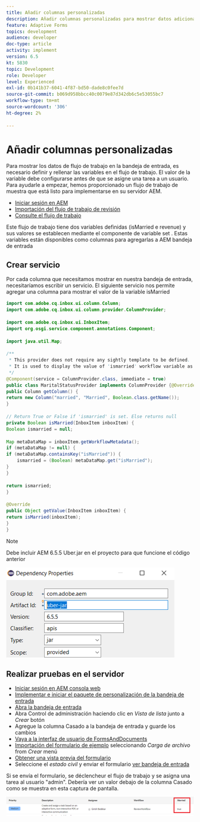 ```yaml
---
title: Añadir columnas personalizadas
description: Añadir columnas personalizadas para mostrar datos adicionales del flujo de trabajo
feature: Adaptive Forms
topics: development
audience: developer
doc-type: article
activity: implement
version: 6.5
kt: 5830
topic: Development
role: Developer
level: Experienced
exl-id: 0b141b37-6041-4f87-bd50-dade8c0fee7d
source-git-commit: b069d958bbcc40c0079e87d342db6c5e53055bc7
workflow-type: tm+mt
source-wordcount: '306'
ht-degree: 2%

---
```


# Añadir columnas personalizadas

Para mostrar los datos de flujo de trabajo en la bandeja de entrada, es necesario definir y rellenar las variables en el flujo de trabajo. El valor de la variable debe configurarse antes de que se asigne una tarea a un usuario. Para ayudarle a empezar, hemos proporcionado un flujo de trabajo de muestra que está listo para implementarse en su servidor AEM.

* [Iniciar sesión en AEM](http://localhost:4502/crx/de/index.jsp)
* [Importación del flujo de trabajo de revisión](assets/review-workflow.zip)
* [Consulte el flujo de trabajo](http://localhost:4502/editor.html/conf/global/settings/workflow/models/reviewworkflow.html)

Este flujo de trabajo tiene dos variables definidas (isMarried e revenue) y sus valores se establecen mediante el componente de variable set . Estas variables están disponibles como columnas para agregarlas a AEM bandeja de entrada

## Crear servicio

Por cada columna que necesitamos mostrar en nuestra bandeja de entrada, necesitaríamos escribir un servicio. El siguiente servicio nos permite agregar una columna para mostrar el valor de la variable isMarried

```java
import com.adobe.cq.inbox.ui.column.Column;
import com.adobe.cq.inbox.ui.column.provider.ColumnProvider;

import com.adobe.cq.inbox.ui.InboxItem;
import org.osgi.service.component.annotations.Component;

import java.util.Map;

/**
 * This provider does not require any sightly template to be defined.
 * It is used to display the value of 'ismarried' workflow variable as a column in inbox
 */
@Component(service = ColumnProvider.class, immediate = true)
public class MaritalStatusProvider implements ColumnProvider {@Override
public Column getColumn() {
return new Column("married", "Married", Boolean.class.getName());
}

// Return True or False if 'ismarried' is set. Else returns null
private Boolean isMarried(InboxItem inboxItem) {
Boolean ismarried = null;

Map metaDataMap = inboxItem.getWorkflowMetadata();
if (metaDataMap != null) {
if (metaDataMap.containsKey("isMarried")) {
    ismarried = (Boolean) metaDataMap.get("isMarried");
}
}

return ismarried;
}

@Override
public Object getValue(InboxItem inboxItem) {
return isMarried(inboxItem);
}
}
```

>[!NOTE]
>
>Debe incluir AEM 6.5.5 Uber.jar en el proyecto para que funcione el código anterior

![uber-jar](assets/uber-jar.PNG)

## Realizar pruebas en el servidor

* [Iniciar sesión en AEM consola web](http://localhost:4502/system/console/bundles)
* [Implementar e iniciar el paquete de personalización de la bandeja de entrada](assets/inboxcustomization.inboxcustomization.core-1.0-SNAPSHOT.jar)
* [Abra la bandeja de entrada](http://localhost:4502/aem/inbox)
* Abra Control de administración haciendo clic en _Vista de lista_ junto a _Crear_ botón
* Agregue la columna Casado a la bandeja de entrada y guarde los cambios
* [Vaya a la interfaz de usuario de FormsAndDocuments](http://localhost:4502/aem/forms.html/content/dam/formsanddocuments)
* [Importación del formulario de ejemplo](assets/snap-form.zip) seleccionando _Carga de archivo_ from _Crear_ menú
* [Obtener una vista previa del formulario](http://localhost:4502/content/dam/formsanddocuments/snapform/jcr:content?wcmmode=disabled)
* Seleccione el _estado civil_ y enviar el formulario
   [ver bandeja de entrada](http://localhost:4502/aem/inbox)

Si se envía el formulario, se déclencheur el flujo de trabajo y se asigna una tarea al usuario &quot;admin&quot;. Debería ver un valor debajo de la columna Casado como se muestra en esta captura de pantalla.

![mary-column](assets/married-column.PNG)
